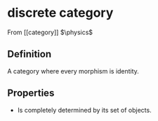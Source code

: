 # discrete category
From [[category]]
$\physics$
## Definition
A category where every morphism is identity.

## Properties
- Is completely determined by its set of objects.